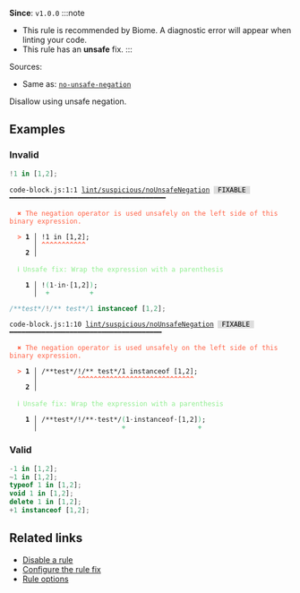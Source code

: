 **Since**: `v1.0.0`
:::note
- This rule is recommended by Biome. A diagnostic error will appear when linting your code.
- This rule has an **unsafe** fix.
:::

Sources: 
- Same as: <a href="https://eslint.org/docs/latest/rules/no-unsafe-negation" target="_blank"><code>no-unsafe-negation</code></a>

Disallow using unsafe negation.

## Examples

### Invalid

```js
!1 in [1,2];
```

<pre class="language-text"><code class="language-text">code-block.js:1:1 <a href="https://biomejs.dev/linter/rules/no-unsafe-negation">lint/suspicious/noUnsafeNegation</a> <span style="color: #000; background-color: #ddd;"> FIXABLE </span> ━━━━━━━━━━━━━━━━━━━━━━━━━━━━━━━━━━━━━━━<br /><br /><strong><span style="color: Tomato;">  </span></strong><strong><span style="color: Tomato;">✖</span></strong> <span style="color: Tomato;">The negation operator is used unsafely on the left side of this binary expression.</span><br />  <br /><strong><span style="color: Tomato;">  </span></strong><strong><span style="color: Tomato;">&gt;</span></strong> <strong>1 │ </strong>!1 in [1,2];<br />   <strong>   │ </strong><strong><span style="color: Tomato;">^</span></strong><strong><span style="color: Tomato;">^</span></strong><strong><span style="color: Tomato;">^</span></strong><strong><span style="color: Tomato;">^</span></strong><strong><span style="color: Tomato;">^</span></strong><strong><span style="color: Tomato;">^</span></strong><strong><span style="color: Tomato;">^</span></strong><strong><span style="color: Tomato;">^</span></strong><strong><span style="color: Tomato;">^</span></strong><strong><span style="color: Tomato;">^</span></strong><strong><span style="color: Tomato;">^</span></strong><br />    <strong>2 │ </strong><br />  <br /><strong><span style="color: lightgreen;">  </span></strong><strong><span style="color: lightgreen;">ℹ</span></strong> <span style="color: lightgreen;">Unsafe fix</span><span style="color: lightgreen;">: </span><span style="color: lightgreen;">Wrap the expression with a parenthesis</span><br />  <br /><strong>  </strong><strong>  1 │ </strong>!<span style="color: MediumSeaGreen;">(</span>1<span style="opacity: 0.8;">·</span>in<span style="opacity: 0.8;">·</span>[1,2]<span style="color: MediumSeaGreen;">)</span>;<br /><strong>  </strong><strong>    │ </strong> <span style="color: MediumSeaGreen;">+</span>          <span style="color: MediumSeaGreen;">+</span> <br /></code></pre>

```js
/**test*/!/** test*/1 instanceof [1,2];
```

<pre class="language-text"><code class="language-text">code-block.js:1:10 <a href="https://biomejs.dev/linter/rules/no-unsafe-negation">lint/suspicious/noUnsafeNegation</a> <span style="color: #000; background-color: #ddd;"> FIXABLE </span> ━━━━━━━━━━━━━━━━━━━━━━━━━━━━━━━━━━━━━━<br /><br /><strong><span style="color: Tomato;">  </span></strong><strong><span style="color: Tomato;">✖</span></strong> <span style="color: Tomato;">The negation operator is used unsafely on the left side of this binary expression.</span><br />  <br /><strong><span style="color: Tomato;">  </span></strong><strong><span style="color: Tomato;">&gt;</span></strong> <strong>1 │ </strong>/**test*/!/** test*/1 instanceof [1,2];<br />   <strong>   │ </strong>         <strong><span style="color: Tomato;">^</span></strong><strong><span style="color: Tomato;">^</span></strong><strong><span style="color: Tomato;">^</span></strong><strong><span style="color: Tomato;">^</span></strong><strong><span style="color: Tomato;">^</span></strong><strong><span style="color: Tomato;">^</span></strong><strong><span style="color: Tomato;">^</span></strong><strong><span style="color: Tomato;">^</span></strong><strong><span style="color: Tomato;">^</span></strong><strong><span style="color: Tomato;">^</span></strong><strong><span style="color: Tomato;">^</span></strong><strong><span style="color: Tomato;">^</span></strong><strong><span style="color: Tomato;">^</span></strong><strong><span style="color: Tomato;">^</span></strong><strong><span style="color: Tomato;">^</span></strong><strong><span style="color: Tomato;">^</span></strong><strong><span style="color: Tomato;">^</span></strong><strong><span style="color: Tomato;">^</span></strong><strong><span style="color: Tomato;">^</span></strong><strong><span style="color: Tomato;">^</span></strong><strong><span style="color: Tomato;">^</span></strong><strong><span style="color: Tomato;">^</span></strong><strong><span style="color: Tomato;">^</span></strong><strong><span style="color: Tomato;">^</span></strong><strong><span style="color: Tomato;">^</span></strong><strong><span style="color: Tomato;">^</span></strong><strong><span style="color: Tomato;">^</span></strong><strong><span style="color: Tomato;">^</span></strong><strong><span style="color: Tomato;">^</span></strong><br />    <strong>2 │ </strong><br />  <br /><strong><span style="color: lightgreen;">  </span></strong><strong><span style="color: lightgreen;">ℹ</span></strong> <span style="color: lightgreen;">Unsafe fix</span><span style="color: lightgreen;">: </span><span style="color: lightgreen;">Wrap the expression with a parenthesis</span><br />  <br /><strong>  </strong><strong>  1 │ </strong>/**test*/!/**<span style="opacity: 0.8;">·</span>test*/<span style="color: MediumSeaGreen;">(</span>1<span style="opacity: 0.8;">·</span>instanceof<span style="opacity: 0.8;">·</span>[1,2]<span style="color: MediumSeaGreen;">)</span>;<br /><strong>  </strong><strong>    │ </strong>                    <span style="color: MediumSeaGreen;">+</span>                  <span style="color: MediumSeaGreen;">+</span> <br /></code></pre>

### Valid

```js
-1 in [1,2];
~1 in [1,2];
typeof 1 in [1,2];
void 1 in [1,2];
delete 1 in [1,2];
+1 instanceof [1,2];
```

## Related links

- [Disable a rule](/linter/#disable-a-lint-rule)
- [Configure the rule fix](/linter#configure-the-rule-fix)
- [Rule options](/linter/#rule-options)
